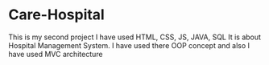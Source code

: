 # Care-Hospital
This is my second project I have used HTML, CSS, JS, JAVA, SQL It is about Hospital Management System. I have used there OOP concept and also I have used MVC architecture
